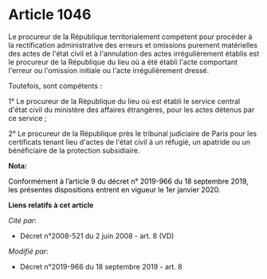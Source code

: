 # Article 1046

Le procureur de la République territorialement compétent pour procéder à la rectification administrative des erreurs et
omissions purement matérielles des actes de l'état civil et à l'annulation des actes irrégulièrement établis est le procureur
de la République du lieu où a été établi l'acte comportant l'erreur ou l'omission initiale ou l'acte irrégulièrement dressé.

Toutefois, sont compétents :

1° Le procureur de la République du lieu où est établi le service central d'état civil du ministère des affaires étrangères,
pour les actes détenus par ce service ;

2° Le procureur de la République près le tribunal judiciaire de Paris pour les certificats tenant lieu d'actes de l'état
civil à un réfugié, un apatride ou un bénéficiaire de la protection subsidiaire.

**Nota:**

<font color="black">Conformément à l’article 9 du décret n° 2019-966 du 18 septembre 2019, les présentes dispositions entrent
en vigueur le 1er janvier 2020.</font>

**Liens relatifs à cet article**

_Cité par_:

  - Décret n°2008-521 du 2 juin 2008 - art. 8 (VD)

_Modifié par_:

  - Décret n°2019-966 du 18 septembre 2019 - art. 8
